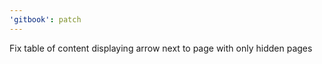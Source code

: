 ```yaml
---
'gitbook': patch
---
```


Fix table of content displaying arrow next to page with only hidden pages
